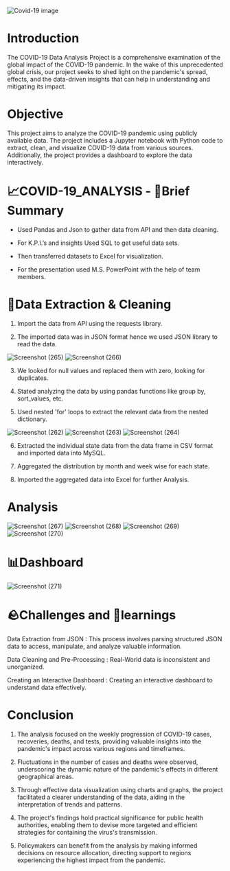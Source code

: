![Covid-19 image](https://github.com/mdkamran048/Covid-19-Analysis/assets/143988392/0edff2c1-2222-4578-9400-4cd6441bd405)

# Introduction

The COVID-19 Data Analysis Project is a comprehensive examination of the global impact of the COVID-19 pandemic. In the wake of this unprecedented global crisis, our project seeks to shed light on the pandemic's spread, effects, and the data-driven insights that can help in understanding and mitigating its impact.

# Objective

This project aims to analyze the COVID-19 pandemic using publicly available data. The project includes a Jupyter notebook with Python code to extract, clean, and visualize COVID-19 data from various sources. Additionally, the project provides a dashboard to explore the data interactively.
 
# 📈COVID-19_ANALYSIS - 📑Brief Summary

- Used Pandas and Json to gather data from API and then data cleaning.

- For K.P.I.’s and insights Used SQL to get useful data sets.

- Then transferred datasets to Excel for visualization.
  
- For the presentation used M.S. PowerPoint with the help of team members.


# 🔡Data Extraction & Cleaning

1. Import the data from API using the requests library.

2. The imported data was in JSON format hence we used JSON library to read the data.

![Screenshot (265)](https://github.com/mdkamran048/Covid-19-Analysis/assets/143988392/d25f5aff-bd99-47a0-adcc-28ef518292b8)
![Screenshot (266)](https://github.com/mdkamran048/Covid-19-Analysis/assets/143988392/364a1577-fb20-4aa3-a90c-569b3d4cbeec)


3. We looked for null values and replaced them with zero, looking for duplicates.

4. Stated analyzing the data by using pandas functions like group by, sort_values, etc.

5. Used nested 'for' loops to extract the relevant data from the nested dictionary.

![Screenshot (262)](https://github.com/mdkamran048/Covid-19-Analysis/assets/143988392/0f068ec0-0c75-4126-a127-81385301e447)
![Screenshot (263)](https://github.com/mdkamran048/Covid-19-Analysis/assets/143988392/45feeca4-8191-422c-809c-10aa4804dcfc)
![Screenshot (264)](https://github.com/mdkamran048/Covid-19-Analysis/assets/143988392/c0f64647-8a1d-4ed4-a436-e5aa0cf888b2)

6. Extracted the individual state data from the data frame in CSV format and imported data into MySQL.

7. Aggregated the distribution by month and week wise for each state.

8. Imported the aggregated data into Excel for further Analysis.

# Analysis

![Screenshot (267)](https://github.com/mdkamran048/Covid-19-Analysis/assets/143988392/0681f22f-d84d-4d29-b562-6370437247f7)
![Screenshot (268)](https://github.com/mdkamran048/Covid-19-Analysis/assets/143988392/32abfc35-a9da-44da-abbd-bb6855814cef)
![Screenshot (269)](https://github.com/mdkamran048/Covid-19-Analysis/assets/143988392/cb7fdc46-fd03-4206-9fd4-20d70b313154)
![Screenshot (270)](https://github.com/mdkamran048/Covid-19-Analysis/assets/143988392/68f06d36-770e-4a9d-bb0b-cd42948b0562)


# 📊Dashboard

![Screenshot (271)](https://github.com/mdkamran048/Covid-19-Analysis/assets/143988392/96b90e42-a505-40ba-bbe7-1d03c2fa2506)

 # 🪨Challenges and 🧠learnings
 
 Data Extraction from JSON : This process involves parsing structured JSON data to access, manipulate, and analyze valuable information.

 Data Cleaning and Pre-Processing : Real-World data is inconsistent and unorganized.

 Creating an Interactive Dashboard : Creating an interactive dashboard to understand data effectively.

 # Conclusion

1. The analysis focused on the weekly progression of COVID-19 cases, recoveries, deaths, and tests, providing valuable insights into the pandemic's impact across various 
   regions and timeframes.

2. Fluctuations in the number of cases and deaths were observed, underscoring the dynamic nature of the pandemic's effects in different geographical areas.

3. Through effective data visualization using charts and graphs, the project facilitated a clearer understanding of the data, aiding in the interpretation of trends and 
   patterns.

4. The project's findings hold practical significance for public health authorities, enabling them to devise more targeted and efficient strategies for containing the 
   virus's transmission.

5. Policymakers can benefit from the analysis by making informed decisions on resource allocation, directing support to regions experiencing the highest impact from the 
   pandemic.







